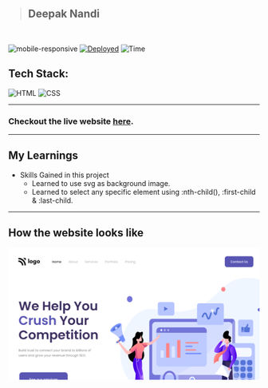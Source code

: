 

> ## Deepak Nandi

<br/>

![mobile-responsive](https://img.shields.io/badge/Mobile%20Responsive-No-red)
[![Deployed](https://img.shields.io/badge/Deployed-Yes-green)](#)
![Time](https://img.shields.io/badge/Time%20Taken-3hrs-green)

## Tech Stack:

![HTML](https://img.shields.io/badge/html-3670A0?style=for-the-badge&logo=html5&logoColor=white)
![CSS](https://img.shields.io/badge/CSS-%234ea94b.svg?style=for-the-badge&logo=css3&logoColor=white)

---

### Checkout the live website [here](https://project04-competition.netlify.app/).

---

## My Learnings

-   Skills Gained in this project
    -   Learned to use svg as background image.
    - Learned to select any specific element using :nth-child(), :first-child & :last-child.


---

## How the website looks like

![Desktop](./thumbnail.png)

